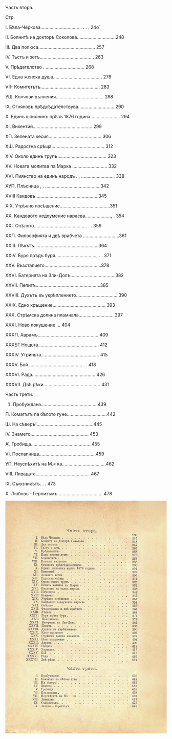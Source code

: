 ﻿Часть втора.

Стр.

I.	Бѣла-Черкова..............................  .	. . .	24о́

II.	Болнитѣ иа докторъ	Соколова..............................248

III.	Два полюса............................................ 257

IV.	Тъстъ и зетъ.......................................... 263

V.	Прѣдателство .	.............................. 268

VI.	Една женска душа...................................... 278

VII-	Комитетътъ.............................................. 283

УШ.	Колчови вълнения.....................................  288

IX.	Огняновъ прѣдсѣдателствува............................ 290

X.	Единъ шпионинъ прѣзъ 1876 година....................... 294

XI.	Викентий.............................................. 299

ХП.	Зелената кесия......................................... 306

ХШ.	Радостна срѣща......................................... 312

XIV.	Около единъ трупъ...................................... 323

XV.	Новата молитва па	Марка ........................... 332

XVI.	Пиянство на единъ	народъ . , .......................... 338

ХУП.	Плѣсница , . ...........................................342

XVIII	Кандовъ.................................................345

XIX.	Утрѣнно посѣщение.......................................351

XX.	Кандовото недоумение нарасва....................,	.	354

XXI.	Опѣлото.........................................  .	.	359

ХХП.	Философията и двѣ	врабчета ............................361

XXIII.	Лѣкътъ..................................................364

XXIV.	Буря прѣдъ буря................................,	. .	371

XXV.	Възстапието............................................378

XXVI.	Батерията на Зли-Долъ...................................382

XXVII.	Пепитъ..................................................385

XXVIII.	Духътъ въ укрѣплението.................................390

XXIX.	Едно кръщение.........................................  393

XXX.	Стрѣмска долина	пламнала...........................  397

XXXI.	Ново покушение	...	   404

ХХХП.	Аврамъ...............................................  409

ХХХБГ	Нощьта...............................................  412

XXXIV.	Утриньта.............................................  415

XXXV.	Бой..........................................  .	.	418

XXXVI.	Рада.................................................  426

XXXVII.	Двѣ рѣки............................................  431

Часть трети.

1.	Пробуждана............................................439

П.	Коматътъ па бѣлото гуне...............................442

Ш.	На сѣверъ!............................................445

IV.	Знамето.............................................  453

А'.	Гробища...............................................455

VI.	Послапница............................................459

УП.	Неуспѣхитѣ на М.« ка..................................462

VIII.	Ливадата..........................................   467

IX.	Съюзникътъ. . .	 473

X.	Любовь - Героизъмъ....................................478

![original](../images/560.jpg)

